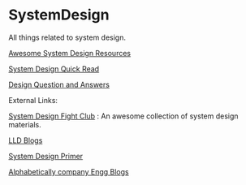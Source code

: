 # SystemDesign
All things related to system design.

[Awesome System Design Resources](https://github.com/rishi9504/SystemDesign/blob/main/awesomeSysDesign.md)


[System Design Quick Read](https://github.com/rishi9504/SystemDesign/blob/main/sysDesignQuickRead.md)

[Design Question and Answers](https://github.com/rishi9504/SystemDesign/blob/main/designSystemsQnA.md)

External Links:

[System Design Fight Club](https://github.com/systemdesignfightclub/SDFC/tree/main) : An awesome collection of system design materials.

[LLD Blogs](https://www.lldcoding.com/)

[System Design Primer](https://github.com/donnemartin/system-design-primer)

[Alphabetically company Engg Blogs](https://github.com/kilimchoi/engineering-blogs)
